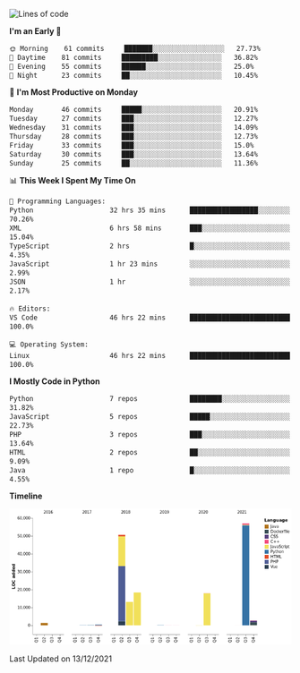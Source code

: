 <!--START_SECTION:waka-->
![Lines of code](https://img.shields.io/badge/From%20Hello%20World%20I%27ve%20Written-162%20Thousand%20lines%20of%20code-blue)

**I'm an Early 🐤** 

```text
🌞 Morning    61 commits     ███████░░░░░░░░░░░░░░░░░░   27.73% 
🌆 Daytime    81 commits     █████████░░░░░░░░░░░░░░░░   36.82% 
🌃 Evening    55 commits     ██████░░░░░░░░░░░░░░░░░░░   25.0% 
🌙 Night      23 commits     ██░░░░░░░░░░░░░░░░░░░░░░░   10.45%

```
📅 **I'm Most Productive on Monday** 

```text
Monday       46 commits     █████░░░░░░░░░░░░░░░░░░░░   20.91% 
Tuesday      27 commits     ███░░░░░░░░░░░░░░░░░░░░░░   12.27% 
Wednesday    31 commits     ███░░░░░░░░░░░░░░░░░░░░░░   14.09% 
Thursday     28 commits     ███░░░░░░░░░░░░░░░░░░░░░░   12.73% 
Friday       33 commits     ███░░░░░░░░░░░░░░░░░░░░░░   15.0% 
Saturday     30 commits     ███░░░░░░░░░░░░░░░░░░░░░░   13.64% 
Sunday       25 commits     ██░░░░░░░░░░░░░░░░░░░░░░░   11.36%

```


📊 **This Week I Spent My Time On** 

```text
💬 Programming Languages: 
Python                   32 hrs 35 mins      █████████████████░░░░░░░░   70.26% 
XML                      6 hrs 58 mins       ███░░░░░░░░░░░░░░░░░░░░░░   15.04% 
TypeScript               2 hrs               █░░░░░░░░░░░░░░░░░░░░░░░░   4.35% 
JavaScript               1 hr 23 mins        ░░░░░░░░░░░░░░░░░░░░░░░░░   2.99% 
JSON                     1 hr                ░░░░░░░░░░░░░░░░░░░░░░░░░   2.17%

🔥 Editors: 
VS Code                  46 hrs 22 mins      █████████████████████████   100.0%

💻 Operating System: 
Linux                    46 hrs 22 mins      █████████████████████████   100.0%

```

**I Mostly Code in Python** 

```text
Python                   7 repos             ████████░░░░░░░░░░░░░░░░░   31.82% 
JavaScript               5 repos             █████░░░░░░░░░░░░░░░░░░░░   22.73% 
PHP                      3 repos             ███░░░░░░░░░░░░░░░░░░░░░░   13.64% 
HTML                     2 repos             ██░░░░░░░░░░░░░░░░░░░░░░░   9.09% 
Java                     1 repo              █░░░░░░░░░░░░░░░░░░░░░░░░   4.55%

```


**Timeline**

![Chart not found](https://raw.githubusercontent.com/telesoho/telesoho/master/charts/bar_graph.png) 


 Last Updated on 13/12/2021
<!--END_SECTION:waka-->


<!--
**telesoho/telesoho** is a ✨ _special_ ✨ repository because its `README.md` (this file) appears on your GitHub profile.

Here are some ideas to get you started:

- 🔭 I’m currently working on ...
- 🌱 I’m currently learning ...
- 👯 I’m looking to collaborate on ...
- 🤔 I’m looking for help with ...
- 💬 Ask me about ...
- 📫 How to reach me: ...
- 😄 Pronouns: ...
- ⚡ Fun fact: ...
-->
